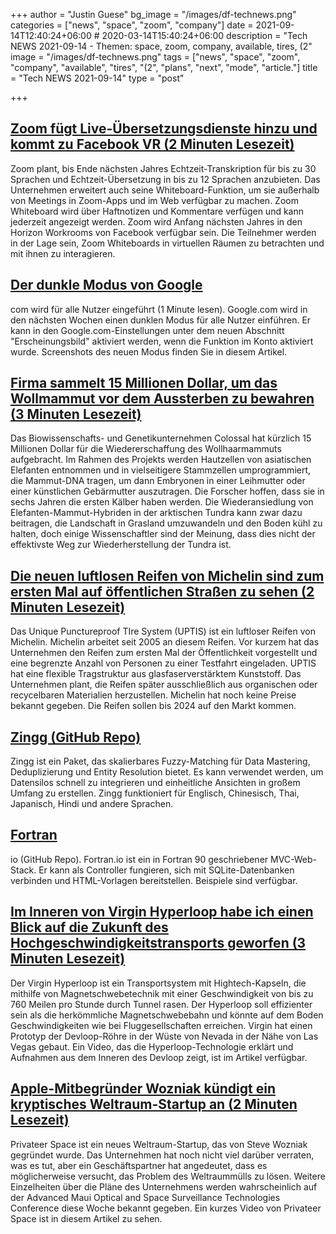 +++
author = "Justin Guese"
bg_image = "/images/df-technews.png"
categories = ["news", "space", "zoom", "company"]
date = 2021-09-14T12:40:24+06:00 # 2020-03-14T15:40:24+06:00
description = "Tech NEWS 2021-09-14 - Themen: space, zoom, company, available, tires, (2"
image = "/images/df-technews.png"
tags = ["news", "space", "zoom", "company", "available", "tires", "(2", "plans", "next", "mode", "article."]
title = "Tech NEWS 2021-09-14"
type = "post"

+++

## [Zoom fügt Live-Übersetzungsdienste hinzu und kommt zu Facebook VR (2 Minuten Lesezeit)](https://www.theverge.com/2021/9/13/22667556/zoom-live-translation-whiteboard-update-vr?scrolla=5eb6d68b7fedc32c19ef33b4)

 Zoom plant, bis Ende nächsten Jahres Echtzeit-Transkription für bis zu 30 Sprachen und Echtzeit-Übersetzung in bis zu 12 Sprachen anzubieten. Das Unternehmen erweitert auch seine Whiteboard-Funktion, um sie außerhalb von Meetings in Zoom-Apps und im Web verfügbar zu machen. Zoom Whiteboard wird über Haftnotizen und Kommentare verfügen und kann jederzeit angezeigt werden. Zoom wird Anfang nächsten Jahres in den Horizon Workrooms von Facebook verfügbar sein. Die Teilnehmer werden in der Lage sein, Zoom Whiteboards in virtuellen Räumen zu betrachten und mit ihnen zu interagieren.

## [Der dunkle Modus von Google](https://arstechnica.com/gadgets/2021/09/google-com-dark-mode-is-rolling-out-to-everyone/)

com wird für alle Nutzer eingeführt (1 Minute lesen). Google.com wird in den nächsten Wochen einen dunklen Modus für alle Nutzer einführen. Er kann in den Google.com-Einstellungen unter dem neuen Abschnitt "Erscheinungsbild" aktiviert werden, wenn die Funktion im Konto aktiviert wurde. Screenshots des neuen Modus finden Sie in diesem Artikel.

## [Firma sammelt 15 Millionen Dollar, um das Wollmammut vor dem Aussterben zu bewahren (3 Minuten Lesezeit)](https://www.theguardian.com/science/2021/sep/13/firm-bring-back-woolly-mammoth-from-extinction)

 Das Biowissenschafts- und Genetikunternehmen Colossal hat kürzlich 15 Millionen Dollar für die Wiedererschaffung des Wollhaarmammuts aufgebracht. Im Rahmen des Projekts werden Hautzellen von asiatischen Elefanten entnommen und in vielseitigere Stammzellen umprogrammiert, die Mammut-DNA tragen, um dann Embryonen in einer Leihmutter oder einer künstlichen Gebärmutter auszutragen. Die Forscher hoffen, dass sie in sechs Jahren die ersten Kälber haben werden. Die Wiederansiedlung von Elefanten-Mammut-Hybriden in der arktischen Tundra kann zwar dazu beitragen, die Landschaft in Grasland umzuwandeln und den Boden kühl zu halten, doch einige Wissenschaftler sind der Meinung, dass dies nicht der effektivste Weg zur Wiederherstellung der Tundra ist.

## [Die neuen luftlosen Reifen von Michelin sind zum ersten Mal auf öffentlichen Straßen zu sehen (2 Minuten Lesezeit)](https://interestingengineering.com/michelin-airless-tires-hit-public-streets-for-first-time)

 Das Unique Punctureproof TIre System (UPTIS) ist ein luftloser Reifen von Michelin. Michelin arbeitet seit 2005 an diesem Reifen. Vor kurzem hat das Unternehmen den Reifen zum ersten Mal der Öffentlichkeit vorgestellt und eine begrenzte Anzahl von Personen zu einer Testfahrt eingeladen. UPTIS hat eine flexible Tragstruktur aus glasfaserverstärktem Kunststoff. Das Unternehmen plant, die Reifen später ausschließlich aus organischen oder recycelbaren Materialien herzustellen. Michelin hat noch keine Preise bekannt gegeben. Die Reifen sollen bis 2024 auf den Markt kommen.

## [Zingg (GitHub Repo)](https://github.com/zinggAI/zingg#why?)

 Zingg ist ein Paket, das skalierbares Fuzzy-Matching für Data Mastering, Deduplizierung und Entity Resolution bietet. Es kann verwendet werden, um Datensilos schnell zu integrieren und einheitliche Ansichten in großem Umfang zu erstellen. Zingg funktioniert für Englisch, Chinesisch, Thai, Japanisch, Hindi und andere Sprachen.

## [Fortran](https://github.com/mapmeld/fortran-machine)

io (GitHub Repo). Fortran.io ist ein in Fortran 90 geschriebener MVC-Web-Stack. Er kann als Controller fungieren, sich mit SQLite-Datenbanken verbinden und HTML-Vorlagen bereitstellen. Beispiele sind verfügbar.

## [Im Inneren von Virgin Hyperloop habe ich einen Blick auf die Zukunft des Hochgeschwindigkeitstransports geworfen (3 Minuten Lesezeit)](https://www.cnet.com/news/inside-virgin-hyperloop-i-caught-a-glimpse-of-a-high-speed-transport-future/)

 Der Virgin Hyperloop ist ein Transportsystem mit Hightech-Kapseln, die mithilfe von Magnetschwebetechnik mit einer Geschwindigkeit von bis zu 760 Meilen pro Stunde durch Tunnel rasen. Der Hyperloop soll effizienter sein als die herkömmliche Magnetschwebebahn und könnte auf dem Boden Geschwindigkeiten wie bei Fluggesellschaften erreichen. Virgin hat einen Prototyp der Devloop-Röhre in der Wüste von Nevada in der Nähe von Las Vegas gebaut. Ein Video, das die Hyperloop-Technologie erklärt und Aufnahmen aus dem Inneren des Devloop zeigt, ist im Artikel verfügbar.

## [Apple-Mitbegründer Wozniak kündigt ein kryptisches Weltraum-Startup an (2 Minuten Lesezeit)](https://interestingengineering.com/steve-wozniak-points-at-the-space-market-in-cryptic-tweet)

 Privateer Space ist ein neues Weltraum-Startup, das von Steve Wozniak gegründet wurde. Das Unternehmen hat noch nicht viel darüber verraten, was es tut, aber ein Geschäftspartner hat angedeutet, dass es möglicherweise versucht, das Problem des Weltraummülls zu lösen. Weitere Einzelheiten über die Pläne des Unternehmens werden wahrscheinlich auf der Advanced Maui Optical and Space Surveillance Technologies Conference diese Woche bekannt gegeben. Ein kurzes Video von Privateer Space ist in diesem Artikel zu sehen.

